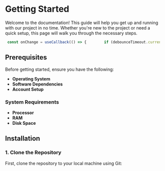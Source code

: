 # Getting Started

Welcome to the documentation! This guide will help you get up and running with our project in no time. Whether you're new to the project or need a quick setup, this page will walk you through the necessary steps.

```javascript
 const onChange = useCallback(() => {        if (debounceTimeout.current) {            clearTimeout(debounceTimeout.current);        }        debounceTimeout.current = setTimeout(async () => {            const markdown = await editor?.blocksToMarkdownLossy(editor.document);            setEditor(editor);            setContent(editor?.document);            setMarkdown(markdown);        }, 300); // Adjust the delay as needed    }, [editor]);
```
## Prerequisites

Before getting started, ensure you have the following:

- **Operating System**
- **Software Dependencies**
- **Account Setup**


### System Requirements 

- **Processor**
- **RAM**
- **Disk Space**


## Installation

### 1. Clone the Repository

First, clone the repository to your local machine using Git:








